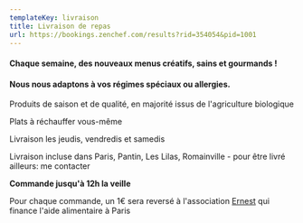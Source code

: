 ```yaml
---
templateKey: livraison
title: Livraison de repas
url: https://bookings.zenchef.com/results?rid=354054&pid=1001
---
```

#### Chaque semaine, des nouveaux menus créatifs, sains et gourmands !

#### Nous nous adaptons à vos régimes spéciaux ou allergies.

Produits de saison et de qualité, en majorité issus de l'agriculture biologique

Plats à réchauffer vous-même

Livraison les jeudis, vendredis et samedis

Livraison incluse dans Paris, Pantin, Les Lilas, Romainville - pour être livré ailleurs: me contacter

**Commande jusqu'à 12h la veille**

Pour chaque commande, un 1€ sera reversé à l'association [Ernest](http://hello-ernest.com/fr/) qui finance l'aide alimentaire à Paris